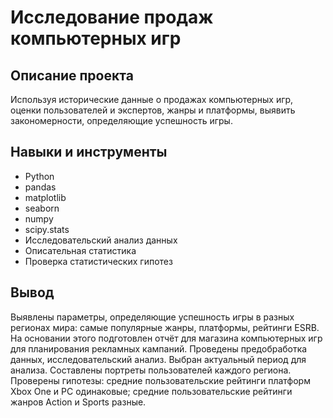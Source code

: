 # Исследование продаж компьютерных игр
## Описание проекта
Используя исторические данные о продажах компьютерных игр, оценки пользователей и экспертов, жанры и платформы, выявить закономерности, определяющие успешность игры.
## Навыки и инструменты
- Python
- pandas
- matplotlib
- seaborn
- numpy
- scipy.stats
- Исследовательский анализ данных
- Описательная статистика
- Проверка статистических гипотез
## Вывод
Выявлены параметры, определяющие успешность игры в разных регионах мира: самые популярные жанры, платформы, рейтинги ESRB. На основании этого подготовлен отчёт для магазина компьютерных игр для планирования рекламных кампаний. Проведены предобработка данных, исследовательский анализ. Выбран актуальный период для анализа. Составлены портреты пользователей каждого региона. Проверены гипотезы: средние пользовательские рейтинги платформ Xbox One и PC одинаковые; средние пользовательские рейтинги жанров Action и Sports разные.
